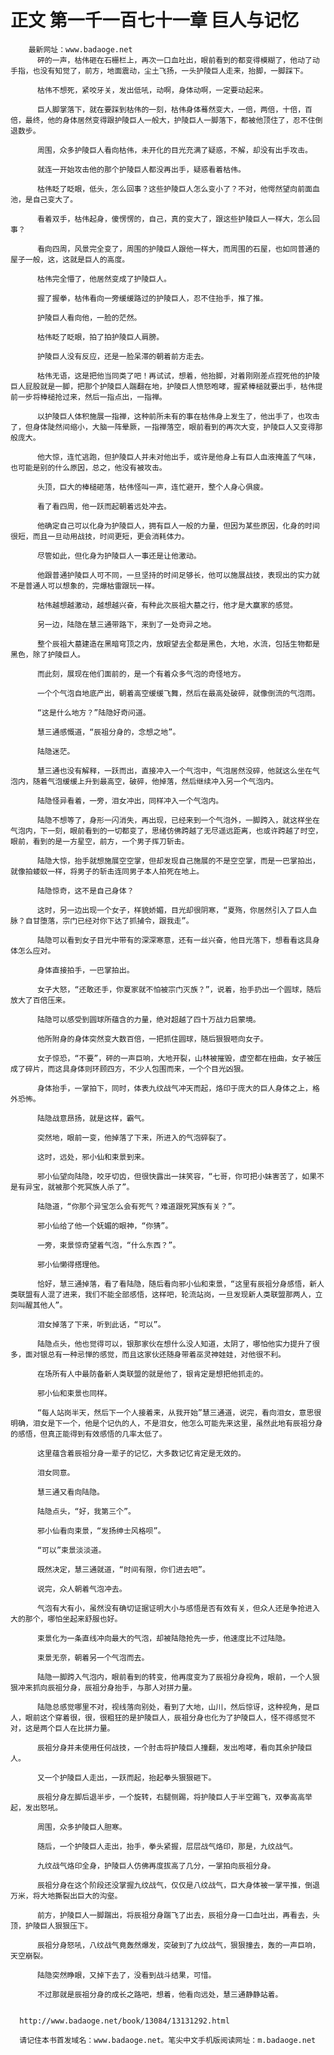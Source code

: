 # 正文 第一千一百七十一章 巨人与记忆
        最新网址：www.badaoge.net
          砰的一声，枯伟砸在石栅栏上，再次一口血吐出，眼前看到的都变得模糊了，他动了动手指，也没有知觉了，前方，地面震动，尘土飞扬，一头护陵巨人走来，抬脚，一脚踩下。
      
          枯伟不想死，紧咬牙关，发出低吼，动啊，身体动啊，一定要动起来。
      
          巨人脚掌落下，就在要踩到枯伟的一刻，枯伟身体蓦然变大，一倍，两倍，十倍，百倍，最终，他的身体居然变得跟护陵巨人一般大，护陵巨人一脚落下，都被他顶住了，忍不住倒退数步。
      
          周围，众多护陵巨人看向枯伟，未开化的目光充满了疑惑，不解，却没有出手攻击。
      
          就连一开始攻击他的那个护陵巨人都没再出手，疑惑看着枯伟。
      
          枯伟眨了眨眼，低头，怎么回事？这些护陵巨人怎么变小了？不对，他愕然望向前面血池，是自己变大了。
      
          看着双手，枯伟起身，傻愣愣的，自己，真的变大了，跟这些护陵巨人一样大，怎么回事？
      
          看向四周，风景完全变了，周围的护陵巨人跟他一样大，而周围的石屋，也如同普通的屋子一般，这，这就是巨人的高度。
      
          枯伟完全懵了，他居然变成了护陵巨人。
      
          握了握拳，枯伟看向一旁缓缓路过的护陵巨人，忍不住抬手，推了推。
      
          护陵巨人看向他，一脸的茫然。
      
          枯伟眨了眨眼，拍了拍护陵巨人肩膀。
      
          护陵巨人没有反应，还是一脸呆滞的朝着前方走去。
      
          枯伟无语，这是把他当同类了吧！再试试，想着，他抬脚，对着刚刚差点捏死他的护陵巨人屁股就是一脚，把那个护陵巨人踹翻在地，护陵巨人愤怒咆哮，握紧棒槌就要出手，枯伟提前一步将棒槌抢过来，然后一指点出，一指禅。
      
          以护陵巨人体积施展一指禅，这种前所未有的事在枯伟身上发生了，他出手了，也攻击了，但身体陡然间缩小，大脑一阵晕厥，一指禅落空，眼前看到的再次大变，护陵巨人又变得那般庞大。
      
          他大惊，连忙逃跑，但护陵巨人并未对他出手，或许是他身上有巨人血液掩盖了气味，也可能是别的什么原因，总之，他没有被攻击。
      
          头顶，巨大的棒槌砸落，枯伟怪叫一声，连忙避开，整个人身心俱疲。
      
          看了看四周，他一跃而起朝着远处冲去。
      
          他确定自己可以化身为护陵巨人，拥有巨人一般的力量，但因为某些原因，化身的时间很短，而且一旦动用战技，时间更短，更会消耗体力。
      
          尽管如此，但化身为护陵巨人一事还是让他激动。
      
          他跟普通护陵巨人可不同，一旦坚持的时间足够长，他可以施展战技，表现出的实力就不是普通人可以想象的，完爆枯雷跟玩一样。
      
          枯伟越想越激动，越想越兴奋，有种此次辰祖大墓之行，他才是大赢家的感觉。
      
          另一边，陆隐在慧三通带路下，来到了一处奇异之地。
      
          整个辰祖大墓建造在黑暗穹顶之内，放眼望去全都是黑色，大地，水流，包括生物都是黑色，除了护陵巨人。
      
          而此刻，展现在他们面前的，是一个有着众多气泡的奇怪地方。
      
          一个个气泡自地底产出，朝着高空缓缓飞舞，然后在最高处破碎，就像倒流的气泡雨。
      
          “这是什么地方？”陆隐好奇问道。
      
          慧三通感慨道，“辰祖分身的，念想之地”。
      
          陆隐迷茫。
      
          慧三通也没有解释，一跃而出，直接冲入一个气泡中，气泡居然没碎，他就这么坐在气泡内，随着气泡缓缓上升到最高空，破碎，他掉落，然后继续冲入另一个气泡内。
      
          陆隐怪异看着，一旁，泪女冲出，同样冲入一个气泡内。
      
          陆隐不想等了，身形一闪消失，再出现，已经来到一个气泡外，一脚跨入，就这样坐在气泡内，下一刻，眼前看到的一切都变了，思绪仿佛跨越了无尽遥远距离，也或许跨越了时空，眼前，看到的是一方星空，前方，一个男子挥刀斩击。
      
          陆隐大惊，抬手就想施展空空掌，但却发现自己施展的不是空空掌，而是一巴掌拍出，就像拍蝼蚁一样，将男子的斩击连同男子本人拍死在地上。
      
          陆隐惊奇，这不是自己身体？
      
          这时，另一边出现一个女子，样貌娇媚，目光却很阴寒，“夏殇，你居然引入了巨人血脉？自甘堕落，宗门已经对你下达了抓捕令，跟我走”。
      
          陆隐可以看到女子目光中带有的深深寒意，还有一丝兴奋，他目光落下，想看看这具身体怎么应对。
      
          身体直接拍手，一巴掌拍出。
      
          女子大怒，“还敢还手，你夏家就不怕被宗门灭族？”，说着，抬手扔出一个圆球，随后放大了百倍压来。
      
          陆隐可以感受到圆球所蕴含的力量，绝对超越了四十万战力启蒙境。
      
          他所附身的身体突然变大数百倍，一把抓住圆球，随后狠狠咂向女子。
      
          女子惊恐，“不要”，砰的一声巨响，大地开裂，山林被摧毁，虚空都在扭曲，女子被压成了碎片，而这具身体则环顾四方，不少人包围而来，一个个目光凶狠。
      
          身体抬手，一掌拍下，同时，体表九纹战气冲天而起，烙印于庞大的巨人身体之上，格外恐怖。
      
          陆隐战意昂扬，就是这样，霸气。
      
          突然地，眼前一变，他掉落了下来，所进入的气泡碎裂了。
      
          这时，远处，邪小仙和束景到来。
      
          邪小仙望向陆隐，咬牙切齿，但很快露出一抹笑容，“七哥，你可把小妹害苦了，如果不是有异宝，就被那个死冥族人杀了”。
      
          陆隐道，“你那个异宝怎么会有死气？难道跟死冥族有关？”。
      
          邪小仙给了他一个妩媚的眼神，“你猜”。
      
          一旁，束景惊奇望着气泡，“什么东西？”。
      
          邪小仙懒得搭理他。
      
          恰好，慧三通掉落，看了看陆隐，随后看向邪小仙和束景，“这里有辰祖分身感悟，新人类联盟有人混了进来，我们不能全部感悟，这样吧，轮流站岗，一旦发现新人类联盟那两人，立刻叫醒其他人”。
      
          泪女掉落了下来，听到此话，“可以”。
      
          陆隐点头，他也觉得可以，银那家伙在想什么没人知道，太阴了，哪怕他实力提升了很多，面对银总有一种忌惮的感觉，而且这家伙还随身带着巫灵神娃娃，对他很不利。
      
          在场所有人中最防备新人类联盟的就是他了，银肯定是想把他抓走的。
      
          邪小仙和束景也同样。
      
          “每人站岗半天，然后下一个人接着来，从我开始”慧三通道，说完，看向泪女，意思很明确，泪女是下一个，他是个记仇的人，不是泪女，他怎么可能先来这里，虽然此地有辰祖分身的感悟，但真正能得到有效感悟的几率太低了。
      
          这里蕴含着辰祖分身一辈子的记忆，大多数记忆肯定是无效的。
      
          泪女同意。
      
          慧三通又看向陆隐。
      
          陆隐点头，“好，我第三个”。
      
          邪小仙看向束景，“发扬绅士风格呗”。
      
          “可以”束景淡淡道。
      
          既然决定，慧三通就道，“时间有限，你们进去吧”。
      
          说完，众人朝着气泡冲去。
      
          气泡有大有小，虽然没有确切证据证明大小与感悟是否有效有关，但众人还是争抢进入大的那个，哪怕坐起来舒服也好。
      
          束景化为一条直线冲向最大的气泡，却被陆隐抢先一步，他速度比不过陆隐。
      
          束景无奈，朝着另一个气泡而去。
      
          陆隐一脚跨入气泡内，眼前看到的转变，他再度变为了辰祖分身视角，眼前，一个人狠狠冲来抓向辰祖分身，辰祖分身抬手，与那人对拼力量。
      
          陆隐总感觉哪里不对，视线落向别处，看到了大地，山川，然后惊讶，这种视角，是巨人，眼前这个穿着很，很，很粗狂的是护陵巨人，辰祖分身也化为了护陵巨人，怪不得感觉不对，这是两个巨人在比拼力量。
      
          辰祖分身并未使用任何战技，一个肘击将护陵巨人撞翻，发出咆哮，看向其余护陵巨人。
      
          又一个护陵巨人走出，一跃而起，抬起拳头狠狠砸下。
      
          辰祖分身左脚后退半步，一个旋转，右腿侧踢，将护陵巨人于半空踢飞，双拳高高举起，发出怒吼。
      
          周围，众多护陵巨人胆寒。
      
          随后，一个护陵巨人走出，抬手，拳头紧握，层层战气烙印，那是，九纹战气。
      
          九纹战气烙印全身，护陵巨人仿佛再度拔高了几分，一掌拍向辰祖分身。
      
          辰祖分身在这个阶段还没掌握九纹战气，仅仅是八纹战气，巨大身体被一掌平推，倒退万米，将大地撕裂出巨大的沟壑。
      
          前方，护陵巨人一脚踹出，将辰祖分身踹飞了出去，辰祖分身一口血吐出，再看去，头顶，护陵巨人狠狠压下。
      
          辰祖分身怒吼，八纹战气竟轰然爆发，突破到了九纹战气，狠狠撞去，轰的一声巨响，天空崩裂。
      
          陆隐突然睁眼，又掉下去了，没看到战斗结果，可惜。
      
          不过那就是辰祖分身的成长之路吧，想着，他看向远处，慧三通静静站着。
      
      
      http://www.badaoge.net/book/13084/13131292.html
      
      请记住本书首发域名：www.badaoge.net。笔尖中文手机版阅读网址：m.badaoge.net
